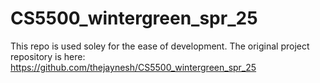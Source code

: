# CS5500_wintergreen_spr_25
This repo is used soley for the ease of development.
The original project repository is here: https://github.com/thejaynesh/CS5500_wintergreen_spr_25
